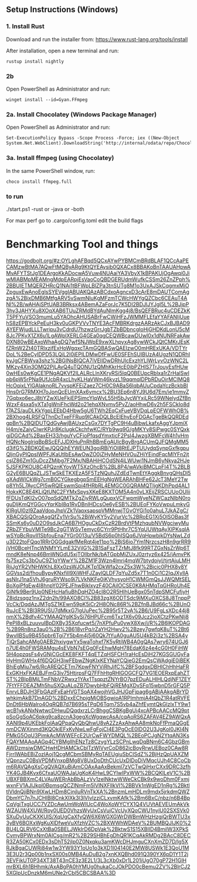 ## Setup Instructions (Windows)

### 1. Install Rust
Download and run the installer from:
https://www.rust-lang.org/tools/install

After installation, open a new terminal and run:
```
rustup install nightly
```

### 2b
Open PowerShell as Administrator and run:
```
winget install --id=Gyan.FFmpeg
```

### 2a. Install Chocolatey (Windows Package Manager)
Open PowerShell as Administrator and run:
```
Set-ExecutionPolicy Bypass -Scope Process -Force; iex ((New-Object System.Net.WebClient).DownloadString('http://internal/odata/repo/ChocolateyInstall.ps1'))
```

### 3a. Install ffmpeg (using Chocolatey)
In the same PowerShell window, run:
```
choco install ffmpeg.full
```


### to run
./start.ps1 -rust or -java or -both



For max perf go to .cargo/config.toml edit the build flags 

# Benchmarking Tool and things



https://godbolt.org/#z:OYLghAFBqd5QCxAYwPYBMCmBRdBLAF1QCcAaPECAMzwBtMA7AQwFtMQByARg9KtQYEAysib0QXACx8BBAKoBnTAAUAHpwAMvAFYTStJg1DEArgoKkADocwA5Vuw4NUAaiYA3VbyX1kBPAKUjOgAwqi0JiwMIABMpMEAMngMdpEARpjEsVaoCoQBDGERUdmWufkCSSm26ZnZPph%2BBUIETMQERZHRcQ1NAi1tBFWpLBlZPa3tnSUTg8M1o3UxAJSkCqgmxMiOZpguxEwAnoEglsSYEVggIABUAKQAzABCdxoAgncxD3cArE8mDAUTComAgzgA%2BixDMB6MtfgARV5vSwmNIuKgMFzmTCWcHWYgQZCbc6CEAuT4ANl%2B/wAHAjSPtUAB3BRksx4ABemAZaForJc7K5DI2BDJlJYJgI5L%2BJjpP3hy3JAHYXu8XOqXAB6TUuZRMdBYdAuNImKgg4j8/BsQEFBRuc4uCDEZkKT5PFYuVSO3mumLu5YAOhcAHUSABrFwCWiHFzJWMMFLEfaYYAFANIjUuehS8zEPBYckPeEuH3kv0uGKPVVvTNYE3AcFMBRKdrgzAARzAkCJxBJBAD9AYEFWjudLLLTwripu3vCdrdU7hzwzGrrJgbTZbBDbncgIoHjGHDKdLonU5cM8Jc7PKyX1ZX6u1LgAWplXERLG4GEa0qgCEQWBcawDUwI0x1dNUNRFakAwDXN80wBEAxoWhaAgDQ7wfSNJWpE9xwXLhpyxAg8ywWCkJQtCMKrJEsKfZRnW2Zt40TRlxzjfExHoWgqxcTAmGQBASwQAEIzwO0mHRExUKA/VDTYrDoL%2BeCyIDPD53LQiL2I0jEPlLDMwDfFwUE0SFEhSUIBUzA4UgzN1QDRhIkyJgCFBWya3shz%2BGINsBIQCA7iVEIIDwDRhUlcExzhYLlWrLyvOzWNC2LMKzy4Xin3OMQ2PjLAvQ4uTQONU1zQMhKkrHcE0ibPZHlS7TrJouyEsfHUw0wHEs0wKgCE1PNgAQKVf2ILALRcLlnXKryRSi5lqQ0BEUpcRblxa1rZrHalSwIpb6pW5rPNa9UfJcbR4xcLhyKLHaVWm46kvzL19qqmqlDPbRDuOirMClMQ8HcOqixLYlGAIaknoRL7vvspKFEiZaez7CH0C9ABaS6lqbAUuCpdaYczBckbBlHns0rG7RMXH7oJonQcEUmXAx6ymcx%2BU3Ep6n8YJ9U6d7Em/ie1mmvZ7Gqbxo6ecJ8tiYZwXUeFkiEPSimcYlqWvL55H5bJycWYxjLRc59WNelydZfBnWzxF4sxa5yXTa1gWniFhcWd2o21ehqXNvmv5PvZ/aoHhwD6v2h5FSCkIo8df7AZS/auDLKkYgpLEEbD4Hbw5gU6TWh2EqCxFueVBVDqLpEOFWWhOB%2BXhog4LRSFQThnDcTxeFFRuq9ICAkDQLBcEIEhyEoFDGAcTgeBkQQRDEdgpBn%2BQlDUTQdGyAwjBAUxzCsGx7DYTgPC9H4uBibwLkafxAggYJpmiXH4m/eZaiyClwrKPJr8KcIugkCkchfwKC/RYb9wq9G/gMKYv8SiPwgc0SYQxkgjDGCAd%2BaxEH33/hguYyCFioPfqsdYmxticF2PsI4JwzgXBMFcW4h1yHmHQNcNoglriqBpBScEFJJDXHuPnRhBBmEgAUIcBgyBrgACUmQJFQMgMM5d3ifG%2BDKQEwJQQQihEYWEUN3gojRBiYiOI8RtEJPTUUydqSynpGxfkgpuQljnGyPIQpsIWPFJKaUtIbEsAwOwZO0jZHyMeNHVOuZHjYEjndFqcMlYFn2jtcslZ86Zm1GuDczZMjbg7F2Mx/NBAHiHCOdSN4iLWUwi1NJmB6yNkya2HJe5JSFKPKOU8C4PQznKYoyWT5XzOhcB%2BL8P4/wAVkiBMCLpFI4T%2BLBG2yE6BUQqZLJSTwSkETKXEzA5F5TzNQuhJZdEdTwnEtYAggkBnvgQHsDI5gXAdWICkWg7cmB0CYGkegbgpSmEEHgNgWEARAhBHFe62JcT3MeY2Twp8Yh5L7AycCPI5wRQIEswmSpi4fHRbRL4EMGC0GQRAMQTIjgKDhPpd4AL1HokxKC8E4KLiQtUNC2FYMxSpysXKeE8KXTOM5A4n0vLXEijZRSCUUoOUIiifFDUsTdKI2vO07pqSdQMTkZgZiyRWLgQupxVCFwpmWyeNZWCazNIbN0roguDljKmQYGGcyYqrKbI8q1RyDBnIHDcsOe6yESB%2BUEoFYKoVwpuLmkyGKIRgUl0zI9ZaaVdopJhpVZk1VapxsapspVMMnwjTGvOYGi1o0ahuL7JkAZgC/XBACQSjQOroAsgQfZy1VrSu%2BiWyKY5y2VurVc%2BRoEG1Xj5OlSOBas3fSSmKs6y0uD2O9sdJkCA6B7HOguCkDxCzR2BrdVtPMzhqubNVWgciwyMuZRbZFYbuVMlTe9Bc2gGTWSvTemyc6CYrr9PtHhr7C5YqUUWtqAyXlPKsqIAwSYqBcRqvIl1SbfouEna7YGr0013u/V5BdS6p0hISQq6JVqHpwbjkDYsNwLZdu3D22toFQqo1RRrOGGdgakfMeRqt4je11po%2BjS6io7Ym1NrzcszH8n9grRR9jVH0BceHTncWNMYYLmE32VjlG%2B1SaFszTZrMtJ8fk99RTZGxNsZrWp6TmndK8eNnp46BmWNGdU5xjTOllbrNk/bATGpbMiZUxJ0zrtyz6x425/jAmvPKfs75xzCs3bOuC9Z1qYWwY%2BZM1F3Wzn4lmri4mqW7btydoiyl/tjrtAjuLMHRjiJgYR2VNHWKhL8Xx0zsWJOlJKTp1DkWfa2cxZ5x3W%2Bicic0PHX8y8YGGVss2d/fhouBypvKNxfilI9XiWHFJZaylQLDF7qYuZd5x7T1n0Ci1C2IqJXylIAasNIrJ1na5VhJ6gruRYWso9i7LVkNKFe0iKVhysyoH1CWMGmQsJJWQMtSELBoXgiPfqEw4I8hnpY02PEJFhwBjklxyzF40CAilOCSE0K8AHMqTqGHRoUh4EGiNfk9Ber9Up0NEHcHafiuBhDqHZO4cI8O2R5HlhUeBgx05nTdpSMCFufjyHZ8idzsqgz1nxZ2dn2h/99AXO8CI%2B83zgX6ODTSdc9jMXuOXCS8J8TnppPVcCk/DqdAzJMTgSZ1KEwn59pK5iCr2H8ONc86R%2BZfnBJBd66c%2BUnORuJcE%2Bl3R9USU7dMkxG7lgUuPec%2B95r5T2vA%2B6/U9FgLsXDc44j8nmX%2Bdfv4CYMAAQYgIKSySi76HPUFcm6Txz1X6v09Jcz2joXCtzPKwNlj8PePI8xBLzuuvuIBpDXBy35Xqfucwt5/7nXPfuPu0ywX8Xw/i/R%2B6lKOPDAG%2B9Rn8nz3au0%2B%2B618vrPq/rZaYH2Hwv2%2Bzey7gwfqK8uT%2Bt69wvllBSu9B455pbr6Tgi7Y5b4m4j5j60Qk7tYuA0guAU5U4kB2i3z%2BSA4yTiQrSahcAMg0AEB2hxiygwYx5waTohxf7K5yRtiWB4A0gQAs7wry674UGJ6n7UE4h0FWSRAMgu4sEVbN7sEGg0FcEhwMgH78EdaK6z4e4cG0H0FiHW5H4opzqsFs4yGNjCGcEKE8FKFT4qETZqHSFCH1raHcEsDiH27KGSGUGyFaHyHmGWHx4f6DQGH3iwFEbwZNgKIxKEYNaYCQjeG2EmQsCWAdgiE0iBEKBhiEgMju7w6/RcAREQCETm7KpwFNYViRhJjfC%2BFSgdgxDBHIChHhHaFRExGKHxFKAEBJFmG3iv75HtjrpsFQ7FFhHtgRHlGOGCFQ7VG1EOERxpEahZTST%2BIpBMjLTmFNbVZRwxz1YAx1TsqpztZNYrBO7pzEDuALHlHLQdjNF1ZEY7FtYFFDEAZMh5huSXQuALqZB7DwybHbFQjREMgXDvSFq15wbnD5rGFQ5PEnrvLBDJH3FbGAzlFxEaHVGTSoAX4wojhVGJHJGpFjpag6gABiAAkgABrYDwhkjmAkB7DnAGD%2BDxxEChpjgMjOBSgwioA1RPImhmjA4tQbZ1R4atRVFEDnDt6HbWalro4OqRQB7d7B695sTPqD6Tqm7S5vb4aZhfEymtQkGlzlxTY9w1wcB1ykANxNwtwcDHwuDQqdxrzLCrBhggCSBKgBgUi4xcAPBcAACcMQ9ptpSoGgSoAC6pkg9ca8zcnA3gegXcWgqwcAsA/cqAoRS6ZAFAV4EZ9AWQxAXANI9p4UKEbkFolAaQPpaQyQbQhwU8vA2ZzAxAhwAA8mkNoFfPmaQGgEnmDCWXinmd3KQOkiEFxKyNwLwFgFojCI4E3PgOcE0IDO2U3JgKoI0JKI4NPMkG5OqU3PimkAcMWWEFcE2UrCwFWYDMQL%2BEoPCJgN2YtqAN3KsFQAYMAAoAAGp4CYBMgllhENzTz8CzygYLzSCPnLwqDqBNm6C4GbzGBmAWDzmsiwDMCHwHDHAMCkCblTzWlVyrCoD862icBoyRrwUEBoz0CAw8RFjrrIWAbEBiZozIAoj1QcgMCbmSBMyRqTAEUgiuSbCISdZ%2BjHzQpUAXZMVQpnzuC0BsVPDMVnxpBMg8V8UxDoDthCUcUxDIDoDiVMqcUJh4C8CoCbm6RAVQAgXsCgQVAQXuBiAmCOAxAaAxBekml7zVCTwQjHxrCXx9DRC3zfhYK4GJB4Kvx6CfxaUOWAJaUgKoK4HwL9CYIwIPxWW%2BCQKILeV1C%2BUBXFBBXmC4LVAuWERrAbBbALzVy1zelNktwWWeCkCBk9x9woDhm0FxmjwxnFV1AJlJkpl0BpmsgQCZlNmFm5lVlNXFllkVl%2BBVk1nWgED1nRg%2BktltlVldnQjiBNn9lXwLHDm8CjnjluRVnTkXA%2BnzmLmHDLm9mdx5jrkdmQWZDbmYC7n7nJCHlBl8CnkXlXk3l3lVlvlzziCLxvmKAfk%2Bm6BxC/nbz/n6B4BpCqVgiTxgUCC7VZDcAwUmWoWIUcC4WoXoWYCYX1Q4VUVtAEVEUmAkVkWZAUW4XUW/Roy0UED0VhzsWyUxCsVujCVcUyXQoCWU1nyiU02SXSVk0SXuDyUuCKXKUIS/XqUgCaXfyQW6X6WGXGWrDWBmWHzHzgjQrBWTU3x3yBV6BOXxWgKuXlDfweVuXfzhVZC%2BXWWhWDAeV%2BUMBQJIJK0%2BU4LQLRV6CxXtBa0SBELJWkIrD6DpVak%2BktwS1S15XBlID4BmilW3XPkSCvmyBPWrxNm0AICsg/mR2%2B29SHBhEgDhQR1KCqAkRMDg2BAcC8DECR3ZA50KCx0EDx3sDhT52jlp0Z0Nxqku3amKWcDHJmguCXnXmZD7D/lg5XRJkBgaCUWRj84w1w3YW93Y1oUo1o3kXD1I04140E2MW8USWk1E3QoU1M3E3U2r3Qp00b1nxSX00s0MB4AuDuB2g7xnKXQBhd091Q390YX6pD1Y1T2j3EVFikUT0P34XT38T43nCE3z3E2L1/3L3cXb0xDr1L201iUgO70gP72H1GlHmrBXL6h1BHhmk/AxABgPA0hYMUg0hukaCcJOkPDO0cBemu2ZV%2BlrCJ25XGlpUcDnzkM6mUNe2rCbl5CBCSBAA%3D
